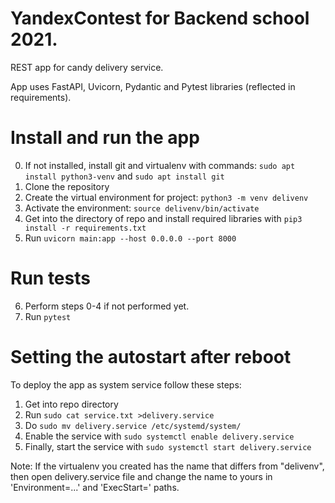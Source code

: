 # YandexContest for Backend school 2021.
REST app for candy delivery service.

App uses FastAPI, Uvicorn, Pydantic and Pytest libraries (reflected in requirements).

# Install and run the app
0. If not installed, install git and virtualenv with commands:
  ```sudo apt install python3-venv``` and
  ```sudo apt install git```
1. Clone the repository
2. Create the virtual environment for project:
  ```python3 -m venv delivenv```
3. Activate the environment:
  ```source delivenv/bin/activate```
4. Get into the directory of repo and install required libraries with 
    ```pip3 install -r requirements.txt``` 
5. Run ```uvicorn main:app --host 0.0.0.0 --port 8000```

# Run tests
6. Perform steps 0-4 if not performed yet.
7. Run ```pytest```

# Setting the autostart after reboot
To deploy the app as system service follow these steps:
1. Get into repo directory
2. Run ```sudo cat service.txt >delivery.service```
3. Do ```sudo mv delivery.service /etc/systemd/system/```
4. Enable the service with ```sudo systemctl enable delivery.service```
5. Finally, start the service with ```sudo systemctl start delivery.service```

Note: If the virtualenv you created has the name that differs from "delivenv", then open delivery.service file and change the name to yours in 'Environment=...'
and 'ExecStart=' paths.
